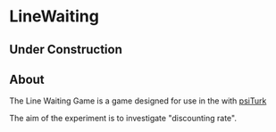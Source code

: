 # LineWaiting

## Under Construction

## About
The Line Waiting Game is a game designed for use in the with [psiTurk](www.psiturk.org)

The aim of the experiment is to investigate "discounting rate".

## 
